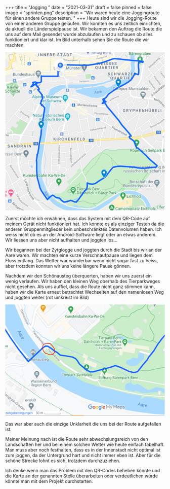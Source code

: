 +++
title = "Jogging "
date = "2021-03-31"
draft = false
pinned = false
image = "sprinten.png"
description = "Wir waren heute eine Joggingroute für einen andere Gruppe testen. "
+++
Heute sind wir die Jogging-Route von einer anderen Gruppe gelaufen. Wir konnten es uns zeitlich einrichten, da aktuell die Länderspielpause ist. Wir bekamen den Auftrag die Route die uns auf dem Mail gesendet wurde abzulaufen und zu schauen ob alles funktioniert und klar ist. Im Bild unterhalb sehen Sie die Route die wir machten. 

![](route_sri_2.png)

Zuerst möchte ich erwähnen, dass das System mit dem QR-Code auf meinem Gerät nicht funktioniert hat. Ich konnte es als einziger Testen da die anderen Gruppenmitglieder kein unbeschränktes Datenvolumen haben. Ich weiss nicht ob es an der Android-Software liegt oder an etwas anderem. Wir liessen uns aber nicht aufhalten und joggten los...

Wir begannen bei der Zytglogge und joggten durch die Stadt bis wir an der Aare waren. Wir machten eine kurze Verschnaufpause und liegen dem Fluss entlang. Das Wetter war wunderbar wenn nicht sogar fast zu heiss, aber trotzdem konnten wir uns keine längere Pause gönnen. 

Nachdem wir den Schönausteg überquerten, haben wir uns zuerst ein wenig verlaufen. Wir haben den kleinen Weg oberhalb des Tierparkweges nicht gesehen. Als uns auffiel, dass die Route nicht ganz stimmen kann, haben wir die Karte erneut betrachtet Wechselten auf den namenlosen Weg und joggten weiter (rot umkreist im Bild) 

![](route_sri.png)

Das war aber auch die einzige Unklarheit die uns bei der Route aufgefallen ist. 

Meiner Meinung nach ist die Route sehr abwechslungsreich von den Landschaften her und bei einem solchen Wetter wie heute einfach fabelhaft. Man muss aber noch festhalten, dass es in der Innenstadt nicht optimal ist zum joggen, da der Untergrund hart und nicht immer eben ist. Aber für die schöne Strecke lohnt es sich, trotzdem durchzuziehen. 

Ich denke wenn man das Problem mit den QR-Codes beheben könnte und die Karte an der genannten Stelle überarbeiten oder verdeutlichen würde könnte man mit dem Projekt durchstarten.